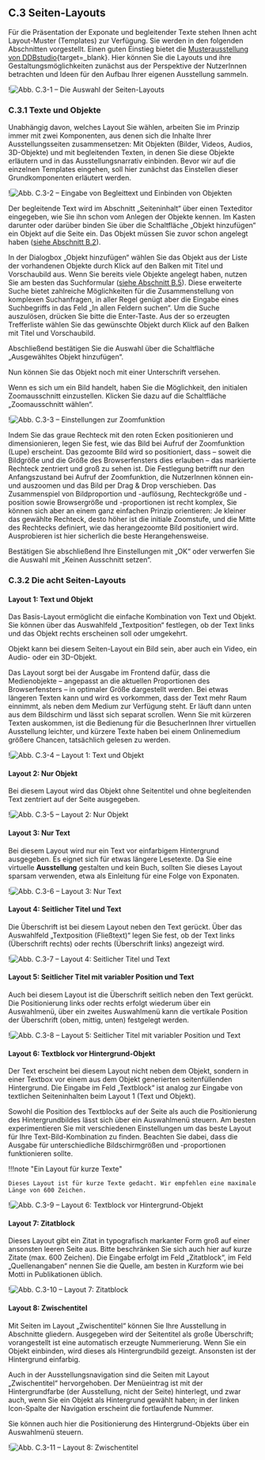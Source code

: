 ## C.3 Seiten-Layouts

Für die Präsentation der Exponate und begleitender Texte stehen Ihnen acht Layout-Muster (Templates) zur Verfügung. Sie werden in den folgenden Abschnitten vorgestellt. Einen guten Einstieg bietet die [Musterausstellung von DDBstudio](https://google.com){target=_blank}. Hier können Sie die Layouts und ihre Gestaltungsmöglichkeiten zunächst aus der Perspektive der NutzerInnen betrachten und Ideen für den Aufbau Ihrer eigenen Ausstellung sammeln.

!![Abb. C.3-1 – Die Auswahl der Seiten-Layouts][C-3_1]

### C.3.1 Texte und Objekte

Unabhängig davon, welches Layout Sie wählen, arbeiten Sie im Prinzip immer mit zwei Komponenten, aus denen sich die Inhalte Ihrer Ausstellungsseiten zusammensetzen: Mit Objekten (Bilder, Videos, Audios, 3D-Objekte) und mit begleitenden Texten, in denen Sie diese Objekte erläutern und in das Ausstellungsnarrativ einbinden. Bevor wir auf die einzelnen Templates eingehen, soll hier zunächst das Einstellen dieser Grundkomponenten erläutert werden.

!![Abb. C.3-2 – Eingabe von Begleittext und Einbinden von Objekten][C-3_2]

Der begleitende Text wird im Abschnitt „Seiteninhalt“ über einen Texteditor eingegeben, wie Sie ihn schon vom Anlegen der Objekte kennen. Im Kasten darunter oder darüber binden Sie über die Schaltfläche „Objekt hinzufügen“ ein Objekt auf die Seite ein. Das Objekt müssen Sie zuvor schon angelegt haben ([siehe Abschnitt B.2](objekte_erstellen.html)).

In der Dialogbox „Objekt hinzufügen“ wählen Sie das Objekt aus der Liste der vorhandenen Objekte durch Klick auf den Balken mit Titel und Vorschaubild aus. Wenn Sie bereits viele Objekte angelegt haben, nutzen Sie am besten das Suchformular ([siehe Abschnitt B.5](objekte_suche.html)). Diese erweiterte Suche bietet zahlreiche Möglichkeiten für die Zusammenstellung von komplexen Suchanfragen, in aller Regel genügt aber die Eingabe eines Suchbegriffs in das Feld „In allen Feldern suchen“. Um die Suche auszulösen, drücken Sie bitte die Enter-Taste. Aus der so erzeugten Trefferliste wählen Sie das gewünschte Objekt durch Klick auf den Balken mit Titel und Vorschaubild.

Abschließend bestätigen Sie die Auswahl über die Schaltfläche „Ausgewähltes Objekt hinzufügen“.

Nun können Sie das Objekt noch mit einer Unterschrift versehen.

Wenn es sich um ein Bild handelt, haben Sie die Möglichkeit, den initialen Zoomausschnitt einzustellen. Klicken Sie dazu auf die Schaltfläche „Zoomausschnitt wählen“. 

!![Abb. C.3-3 – Einstellungen zur Zoomfunktion][C-3_3]

Indem Sie das graue Rechteck mit den roten Ecken positionieren und dimensionieren, legen Sie fest, wie das Bild bei Aufruf der Zoomfunktion (Lupe) erscheint. Das gezoomte Bild wird so positioniert, dass – soweit die Bildgröße und die Größe des Browserfensters dies erlauben – das markierte Rechteck zentriert und groß zu sehen ist. Die Festlegung betrifft nur den Anfangszustand bei Aufruf der Zoomfunktion, die NutzerInnen können ein- und auszoomen und das Bild per Drag & Drop verschieben. Das Zusammenspiel von Bildproportion und -auflösung, Rechteckgröße und -position sowie Browsergröße und -proportionen ist recht komplex, Sie können sich aber an einem ganz einfachen Prinzip orientieren: Je kleiner das gewählte Rechteck, desto höher ist die initiale Zoomstufe, und die Mitte des Rechtecks definiert, wie das herangezoomte Bild positioniert wird. Ausprobieren ist hier sicherlich die beste Herangehensweise.

Bestätigen Sie abschließend Ihre Einstellungen mit „OK“ oder verwerfen Sie die Auswahl mit „Keinen Ausschnitt setzen“.

### C.3.2 Die acht Seiten-Layouts 

#### Layout 1: Text und Objekt

Das Basis-Layout ermöglicht die einfache Kombination von Text und Objekt. Sie können über das Auswahlfeld „Textposition“ festlegen, ob der Text links und das Objekt rechts erscheinen soll oder umgekehrt.

Objekt kann bei diesem Seiten-Layout ein Bild sein, aber auch ein Video, ein Audio- oder ein 3D-Objekt.

Das Layout sorgt bei der Ausgabe im Frontend dafür, dass die Medienobjekte – angepasst an die aktuellen Proportionen des Browserfensters – in optimaler Größe dargestellt werden. Bei etwas längeren Texten kann und wird es vorkommen, dass der Text mehr Raum einnimmt, als neben dem Medium zur Verfügung steht. Er läuft dann unten aus dem Bildschirm und lässt sich separat scrollen. Wenn Sie mit kürzeren Texten auskommen, ist die Bedienung für die BesucherInnen Ihrer virtuellen Ausstellung leichter, und kürzere Texte haben bei einem Onlinemedium größere Chancen, tatsächlich gelesen zu werden.

!![Abb. C.3-4 – Layout 1: Text und Objekt][C-3_4]

#### Layout 2: Nur Objekt

Bei diesem Layout wird das Objekt ohne Seitentitel und ohne begleitenden Text zentriert auf der Seite ausgegeben.

!![Abb. C.3-5 – Layout 2: Nur Objekt][C-3_5]

#### Layout 3: Nur Text

Bei diesem Layout wird nur ein Text vor einfarbigem Hintergrund ausgegeben. Es eignet sich für etwas längere Lesetexte. Da Sie eine virtuelle **Ausstellung** gestalten und kein Buch, sollten Sie dieses Layout sparsam verwenden, etwa als Einleitung für eine Folge von Exponaten.

!![Abb. C.3-6 – Layout 3: Nur Text][C-3_6]

#### Layout 4: Seitlicher Titel und Text

Die Überschrift ist bei diesem Layout neben den Text gerückt. Über das Auswahlfeld „Textposition (Fließtext)“ legen Sie fest, ob der Text links (Überschrift rechts) oder rechts (Überschrift links) angezeigt wird.

!![Abb. C.3-7 – Layout 4: Seitlicher Titel und Text][C-3_7]

#### Layout 5: Seitlicher Titel mit variabler Position und Text

Auch bei diesem Layout ist die Überschrift seitlich neben den Text gerückt. Die Positionierung links oder rechts erfolgt wiederum über ein Auswahlmenü, über ein zweites Auswahlmenü kann die vertikale Position der Überschrift (oben, mittig, unten) festgelegt werden.

!![Abb. C.3-8 – Layout 5: Seitlicher Titel mit variabler Position und Text][C-3_8]

#### Layout 6: Textblock vor Hintergrund-Objekt

Der Text erscheint bei diesem Layout nicht neben dem Objekt, sondern in einer Textbox vor einem aus dem Objekt generierten seitenfüllenden Hintergrund. Die Eingabe im Feld „Textblock“ ist analog zur Eingabe von textlichen Seiteninhalten beim Layout 1 (Text und Objekt).

Sowohl die Position des Textblocks auf der Seite als auch die Positionierung des Hintergrundbildes lässt sich über ein Auswahlmenü steuern. Am besten experimentieren Sie mit verschiedenen Einstellungen um das beste Layout für Ihre Text-Bild-Kombination zu finden. Beachten Sie dabei, dass die Ausgabe für unterschiedliche Bildschirmgrößen und -proportionen funktionieren sollte.

!!!note "Ein Layout für kurze Texte"

    Dieses Layout ist für kurze Texte gedacht. Wir empfehlen eine maximale Länge von 600 Zeichen.

!![Abb. C.3-9 – Layout 6: Textblock vor Hintergrund-Objekt][C-3_9]

#### Layout 7: Zitatblock

Dieses Layout gibt ein Zitat in typografisch markanter Form groß auf einer ansonsten leeren Seite aus. Bitte beschränken Sie sich auch hier auf kurze Zitate (max. 600 Zeichen). Die Eingabe erfolgt im Feld „Zitatblock“, im Feld „Quellenangaben“ nennen Sie die Quelle, am besten in Kurzform wie bei Motti in Publikationen üblich.

!![Abb. C.3-10 – Layout 7: Zitatblock][C-3_10]

#### Layout 8: Zwischentitel

Mit Seiten im Layout „Zwischentitel“ können Sie Ihre Ausstellung in Abschnitte gliedern. Ausgegeben wird der Seitentitel als große Überschrift; vorangestellt ist eine automatisch erzeugte Nummerierung. Wenn Sie ein Objekt einbinden, wird dieses als Hintergrundbild gezeigt. Ansonsten ist der Hintergrund einfarbig.

Auch in der Ausstellungsnavigation sind die Seiten mit Layout „Zwischentitel“ hervorgehoben. Der Menüeintrag ist mit der Hintergrundfarbe (der Ausstellung, nicht der Seite) hinterlegt, und zwar auch, wenn Sie ein Objekt als Hintergrund gewählt haben; in der linken Icon-Spalte der Navigation erscheint die fortlaufende Nummer.

Sie können auch hier die Positionierung des Hintergrund-Objekts über ein Auswahlmenü steuern.

!![Abb. C.3-11 – Layout 8: Zwischentitel][C-3_11]

[C-3_1]: img/C-3_1.jpg "Abb. C.3-1 – Die Auswahl der Seiten-Layouts"
[C-3_2]: img/C-3_2.jpg "Abb. C.3-2 – Eingabe von Begleittext und Einbinden von Objekten"
[C-3_3]: img/C-3_3.jpg "Abb. C.3-3 – Einstellungen zur Zoomfunktion"
[C-3_4]: img/C-3_4.jpg "Abb. C.3-4 – Layout 1: Text und Objekt"
[C-3_5]: img/C-3_5.jpg "Abb. C.3-5 – Layout 2: Nur Objekt"
[C-3_6]: img/C-3_6.jpg "Abb. C.3-6 – Layout 3: Nur Text"
[C-3_7]: img/C-3_7.jpg "Abb. C.3-7 – Layout 4: Seitlicher Titel und Text"
[C-3_8]: img/C-3_8.jpg "Abb. C.3-8 – Layout 5: Seitlicher Titel mit variabler Position und Text"
[C-3_9]: img/C-3_9.jpg "Abb. C.3-9 – Layout 6: Textblock vor Hintergrund-Objekt"
[C-3_10]: img/C-3_10.jpg "Abb. C.3-10 – Layout 7: Zitatblock"
[C-3_11]: img/C-3_11.jpg "Abb. C.3-11 – Layout 8: Zwischentitel"


